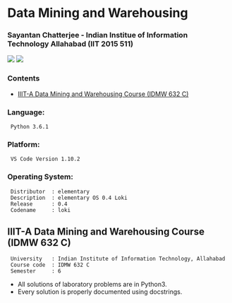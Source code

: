 # Data Mining and Warehousing
### Sayantan Chatterjee - Indian Institue of Information Technology Allahabad (IIT 2015 511)

<img src="https://img.shields.io/badge/language-Python3-brightgreen.svg"/>
<img src="https://img.shields.io/badge/VS Code-1.10.2-blue.svg"/>  

### Contents
* [IIIT-A Data Mining and Warehousing Course (IDMW 632 C)](#iiita)

### Language:

```
 Python 3.6.1
```

### Platform:

```
 VS Code Version 1.10.2
```

### Operating System:

```
 Distributor  :	elementary
 Description  :	elementary OS 0.4 Loki
 Release      :	0.4
 Codename     :	loki
```

## IIIT-A Data Mining and Warehousing Course (IDMW 632 C)

```
 University   : Indian Institute of Information Technology, Allahabad
 Course code  :	IDMW 632 C
 Semester     :	6
```

* All solutions of laboratory problems are in Python3.
* Every solution is properly documented using docstrings.